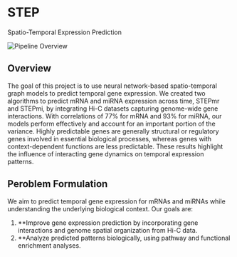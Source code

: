 # STEP
Spatio-Temporal Expression Prediction

![Pipeline Overview](pipeline_overview_STEPmi_STEPmr.png)

## Overview
The goal of this project is to use neural network-based spatio-temporal graph models to predict temporal gene expression. We created two algorithms to predict mRNA and miRNA expression across time, STEPmr and STEPmi, by integrating Hi-C datasets capturing genome-wide gene interactions. With correlations of 77% for mRNA and 93% for miRNA, our models perform effectively and account for an important portion of the variance. Highly predictable genes are generally structural or regulatory genes involved in essential biological processes, whereas genes with context-dependent functions are less predictable. These results highlight the influence of interacting gene dynamics on temporal expression patterns.

## Peroblem Formulation
We aim to predict temporal gene expression for mRNAs and miRNAs while understanding the underlying biological context. Our goals are:
1. **Improve gene expression prediction by incorporating gene interactions and genome spatial organization from Hi-C data.
2. **Analyze predicted patterns biologically, using pathway and functional enrichment analyses.
